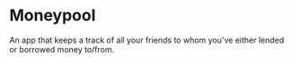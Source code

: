 # Moneypool
An app that keeps a track of all your friends to whom you've either lended or borrowed money to/from.
